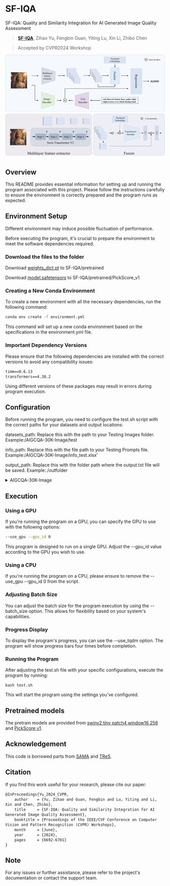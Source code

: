 # SF-IQA
SF-IQA: Quality and Similarity Integration for AI Generated Image Quality Assessment
> [**SF-IQA**](https://openaccess.thecvf.com/content/CVPR2024W/NTIRE/papers/Yu_SF-IQA_Quality_and_Similarity_Integration_for_AI_Generated_Image_Quality_CVPRW_2024_paper.pdf), Zihao Yu, Fengbin Guan, Yiting Lu, Xin Li, Zhibo Chen

> Accepted by CVPR2024 Workshop 

![image](https://github.com/Travois/SF-IQA/blob/main/method.png)

## Overview

This README provides essential information for setting up and running the program associated with this project. Please follow the instructions carefully to ensure the environment is correctly prepared and the program runs as expected.

## Environment Setup

Different environment may induce possible fluctuation of performance.

Before executing the program, it's crucial to prepare the environment to meet the software dependencies required.

### Download the files to the folder

Download [weights_dict.pt](https://rec.ustc.edu.cn/share/d4b86c90-3e09-11ef-a8bf-6358f51f862b) to SF-IQA/pretrained

Download [model.safetensors](https://rec.ustc.edu.cn/share/8d69ccd0-3e0a-11ef-aa31-2b14741a59d0) to SF-IQA/pretrained/PickScore_v1

### Creating a New Conda Environment

To create a new environment with all the necessary dependencies, run the following command:

```bash
conda env create -f environment.yml
```
This command will set up a new conda environment based on the specifications in the environment.yml file.

### Important Dependency Versions
Please ensure that the following dependencies are installed with the correct versions to avoid any compatibility issues:
```
timm==0.6.13
transformers==4.38.2
```
Using different versions of these packages may result in errors during program execution.

## Configuration
Before running the program, you need to configure the test.sh script with the correct paths for your datasets and output locations:

datasets_path: Replace this with the path to your Testing Images folder.
Example:/AIGCQA-30K-Image/test

info_path: Replace this with the file path to your Testing Prompts file.
Example:/AIGCQA-30K-Image/info_test.xlsx'

output_path: Replace this with the folder path where the output.txt file will be saved.
Example:./outfolder

<details>
<summary>AIGCQA-30K-Image</summary>


 ```
AIGCQA-30K-Image
    |--test
    |    |  DALLE2_0001.png   
    |    |  ... (all the images should be here)     
    |--info_test.xlsx
```
</details>


## Execution
### Using a GPU
If you're running the program on a GPU, you can specify the GPU to use with the following options:

```bash
--use_gpu --gpu_id 0
```
This program is designed to run on a single GPU. Adjust the --gpu_id value according to the GPU you wish to use.

### Using a CPU
If you're running the program on a CPU, please ensure to remove the --use_gpu --gpu_id 0 from the script.

### Adjusting Batch Size
You can adjust the batch size for the program execution by using the --batch_size option. This allows for flexibility based on your system's capabilities.

### Progress Display
To display the program's progress, you can use the --use_tqdm option. The program will show progress bars four times before completion.

### Running the Program
After adjusting the test.sh file with your specific configurations, execute the program by running:

```
bash test.sh
```
This will start the program using the settings you've configured.


## Pretrained models
The pretrain models are provided from [swinv2 tiny patch4 window16 256](https://github.com/SwinTransformer/storage/releases/download/v2.0.0/swinv2_tiny_patch4_window16_256.pth) and [PickScore v1](https://huggingface.co/yuvalkirstain/PickScore_v1). 

## Acknowledgement
This code is borrowed parts from [SAMA](https://github.com/Sissuire/SAMA) and  [TReS](https://github.com/isalirezag/TReS). 

## Citation
If you find this work useful for your research, please cite our paper:
```
@InProceedings{Yu_2024_CVPR,
    author    = {Yu, Zihao and Guan, Fengbin and Lu, Yiting and Li, Xin and Chen, Zhibo},
    title     = {SF-IQA: Quality and Similarity Integration for AI Generated Image Quality Assessment},
    booktitle = {Proceedings of the IEEE/CVF Conference on Computer Vision and Pattern Recognition (CVPR) Workshops},
    month     = {June},
    year      = {2024},
    pages     = {6692-6701}
}
```

## Note
For any issues or further assistance, please refer to the project's documentation or contact the support team.
